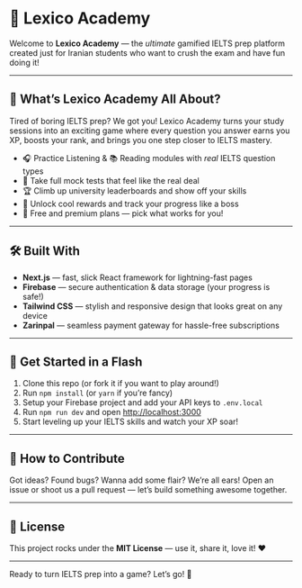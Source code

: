 # 🚀 Lexico Academy

Welcome to **Lexico Academy** — the _ultimate_ gamified IELTS prep platform created just for Iranian students who want to crush the exam and have fun doing it!

---

## 🎯 What’s Lexico Academy All About?

Tired of boring IELTS prep? We got you! Lexico Academy turns your study sessions into an exciting game where every question you answer earns you XP, boosts your rank, and brings you one step closer to IELTS mastery.

- 🎧 Practice Listening & 📚 Reading modules with _real_ IELTS question types
- 📝 Take full mock tests that feel like the real deal
- 🏆 Climb up university leaderboards and show off your skills
- 🎁 Unlock cool rewards and track your progress like a boss
- 💸 Free and premium plans — pick what works for you!

---

## 🛠 Built With

- **Next.js** — fast, slick React framework for lightning-fast pages
- **Firebase** — secure authentication & data storage (your progress is safe!)
- **Tailwind CSS** — stylish and responsive design that looks great on any device
- **Zarinpal** — seamless payment gateway for hassle-free subscriptions

---

## 🚀 Get Started in a Flash

1. Clone this repo (or fork it if you want to play around!)
2. Run `npm install` (or `yarn` if you’re fancy)
3. Setup your Firebase project and add your API keys to `.env.local`
4. Run `npm run dev` and open [http://localhost:3000](http://localhost:3000)
5. Start leveling up your IELTS skills and watch your XP soar!

---

## 🙌 How to Contribute

Got ideas? Found bugs? Wanna add some flair? We’re all ears! Open an issue or shoot us a pull request — let’s build something awesome together.

---

## 🎉 License

This project rocks under the **MIT License** — use it, share it, love it! ❤️

---

Ready to turn IELTS prep into a game? Let’s go! 🚀
